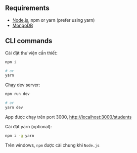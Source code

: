 ## Requirements

- [Node.js](https://nodejs.org/en/), npm or yarn (prefer using yarn)
- [MongoDB](https://www.mongodb.com/try/download/community)

## CLI commands

Cài đặt thư viện cần thiết:

```bash
npm i

# or
yarn
```

Chạy dev server:

```bash
npm run dev

# or
yarn dev
```

App được chạy trên port 3000, [http://localhost:3000/students](http://localhost:3000/students)

Cài đặt yarn (optional):

```bash
npm i -g yarn
```

Trên windows, `npm` được cài chung khi `Node.js`
